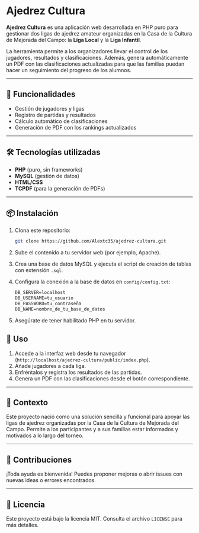 # Ajedrez Cultura

**Ajedrez Cultura** es una aplicación web desarrollada en PHP puro para gestionar dos ligas de ajedrez amateur organizadas en la Casa de la Cultura de Mejorada del Campo: la **Liga Local** y la **Liga Infantil**.

La herramienta permite a los organizadores llevar el control de los jugadores, resultados y clasificaciones. Además, genera automáticamente un PDF con las clasificaciones actualizadas para que las familias puedan hacer un seguimiento del progreso de los alumnos.

---

## 🚀 Funcionalidades

- Gestión de jugadores y ligas
- Registro de partidas y resultados
- Cálculo automático de clasificaciones
- Generación de PDF con los rankings actualizados

---

## 🛠️ Tecnologías utilizadas

- **PHP** (puro, sin frameworks)
- **MySQL** (gestión de datos)
- **HTML/CSS**
- **TCPDF** (para la generación de PDFs)

---

## 📦 Instalación

1. Clona este repositorio:

   ```bash
   git clone https://github.com/Alextc35/ajedrez-cultura.git
   ```
2. Sube el contenido a tu servidor web (por ejemplo, Apache).
3. Crea una base de datos MySQL y ejecuta el script de creación de tablas con extensión `.sql`.
4. Configura la conexión a la base de datos en `config/config.txt`:

    ```txt
    DB_SERVER=localhost
    DB_USERNAME=tu_usuario
    DB_PASSWORD=tu_contraseña
    DB_NAME=nombre_de_tu_base_de_datos
    ```
6. Asegúrate de tener habilitado PHP en tu servidor.

## 📄 Uso

1. Accede a la interfaz web desde tu navegador (`http://localhost/ajedrez-cultura/public/index.php`).
2. Añade jugadores a cada liga.
3. Enfréntalos y registra los resultados de las partidas.
4. Genera un PDF con las clasificaciones desde el botón correspondiente.

---

## 📍 Contexto

Este proyecto nació como una solución sencilla y funcional para apoyar las ligas de ajedrez organizadas por la Casa de la Cultura de Mejorada del Campo. Permite a los participantes y a sus familias estar informados y motivados a lo largo del torneo.

---

## 🤝 Contribuciones

¡Toda ayuda es bienvenida! Puedes proponer mejoras o abrir issues con nuevas ideas o errores encontrados.

---

## 📜 Licencia

Este proyecto está bajo la licencia MIT. Consulta el archivo `LICENSE` para más detalles.
